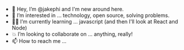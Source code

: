 - 👋 Hey, I’m @jakephi and I'm new around here.
- 👀 I’m interested in ... technology, open source, solving problems.
- 👨‍🎓 I’m currently learning ... javascript (and then I'll look at React and Node)
- 💥 I’m looking to collaborate on ... anything, really!
- 📫 How to reach me ... 

<!---
jakephi/jakephi is a ✨ special ✨ repository because its `README.md` (this file) appears on your GitHub profile.
You can click the Preview link to take a look at your changes.
--->
